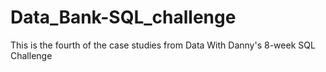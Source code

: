 # Data_Bank-SQL_challenge
This is the fourth of the case studies from Data With Danny's 8-week SQL Challenge
